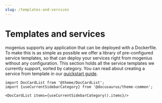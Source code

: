 ```yaml
---
slug: /templates-and-services
---
```


# Templates and services

mogenius supports any application that can be deployed with a Dockerfile. To make this is as simple as possible we offer a library of pre-configured service templates, so that can deploy your services right from mogenius without any configuration. This section holds all the service templates we currently support, sorted by category. You can read about creating a service from template in our [quickstart guide](../overview/quickstart.md).  

```mdx-code-block
import DocCardList from '@theme/DocCardList';
import {useCurrentSidebarCategory} from '@docusaurus/theme-common';

<DocCardList items={useCurrentSidebarCategory().items}/>
```